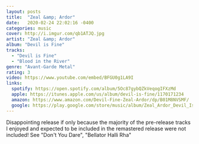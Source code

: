 ```yaml
---
layout: posts
title:  "Zeal &amp; Ardor"
date:   2020-02-24 22:02:16 -0400
categories: music
cover: http://i.imgur.com/qb1ATJQ.jpg
artist: "Zeal &amp; Ardor"
album: "Devil is Fine"
tracks:
  - "Devil is Fine"
  - "Blood in the River"
genre: "Avant-Garde Metal"
rating: 3
video: https://www.youtube.com/embed/BFGU0g1LA9I
links:
  spotify: https://open.spotify.com/album/5Oc87gybQZkVeqogIFXzMd
  apple: https://itunes.apple.com/us/album/devil-is-fine/1170171234
  amazon: https://www.amazon.com/Devil-Fine-Zeal-Ardor/dp/B01M8NVSMF/
  google: https://play.google.com/store/music/album/Zeal_Ardor_Devil_Is_Fine?id=Bzxqqeoibl4j52z7ck7gs2g5dbu&hl=en
---
```


Disappointing release if only because the majority of the pre-release tracks I enjoyed and expected to be included in the remastered release were not included!  See "Don't You Dare", "Bellator Halli Rha"
